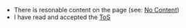 - There is resonable content on the page (see: [No Content](https://github.com/js-org/dns.js.org/wiki/No-Content))
- I have read and accepted the [ToS](http://dns.js.org/terms.html)
